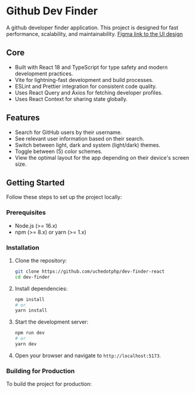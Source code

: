 # Github Dev Finder

A github developer finder application. This project is designed for fast performance, scalability, and maintainability.
[Figma link to the UI design](https://www.figma.com/design/gop0Fakso17bowwsdJJuKx/github-user-search-app?node-id=0-1&p=f&t=UQxrMuj93wTyvbi1-0)

## Core

- Built with React 18 and TypeScript for type safety and modern development practices.
- Vite for lightning-fast development and build processes.
- ESLint and Prettier integration for consistent code quality.
- Uses React Query and Axios for fetching developer profiles.
- Uses React Context for sharing state globally.

## Features

- Search for GitHub users by their username.
- See relevant user information based on their search.
- Switch between light, dark and system (light/dark) themes.
- Toggle between (5) color schemes.
- View the optimal layout for the app depending on their device's screen size.

## Getting Started

Follow these steps to set up the project locally:

### Prerequisites

- Node.js (>= 16.x)
- npm (>= 8.x) or yarn (>= 1.x)

### Installation

1. Clone the repository:
   ```bash
   git clone https://github.com/uchedotphp/dev-finder-react
   cd dev-finder
   ```

2. Install dependencies:
   ```bash
   npm install
   # or
   yarn install
   ```

3. Start the development server:
   ```bash
   npm run dev
   # or
   yarn dev
   ```

4. Open your browser and navigate to `http://localhost:5173`.

### Building for Production

To build the project for production:
